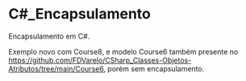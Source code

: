 # C#_Encapsulamento
Encapsulamento em C#.

Exemplo novo com Course8, e modelo Course6 também presente no https://github.com/FDVarelo/CSharp_Classes-Objetos-Atributos/tree/main/Course6, porém sem encapsulamento.
